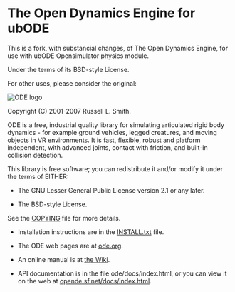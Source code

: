 The Open Dynamics Engine for ubODE
==============================

This is a fork, with substancial changes, of The Open Dynamics Engine, for use with ubODE Opensimulator physics module.

Under the terms of its BSD-style License.


For other uses, please consider the original:



![ODE logo](http://bitbucket.org/odedevs/ode/raw/default/web/ODElogo.png)

Copyright (C) 2001-2007 Russell L. Smith.


ODE is a free, industrial quality library for simulating articulated
rigid body dynamics - for example ground vehicles, legged creatures,
and moving objects in VR environments. It is fast, flexible, robust
and platform independent, with advanced joints, contact with friction,
and built-in collision detection.

This library is free software; you can redistribute it and/or
modify it under the terms of EITHER:

 * The GNU Lesser General Public License version 2.1 or any later.

 * The BSD-style License.

See the [COPYING](http://bitbucket.org/odedevs/ode/raw/default/COPYING) file for more details.

 * Installation instructions are in the [INSTALL.txt](http://bitbucket.org/odedevs/ode/raw/default/INSTALL.txt) file.

 * The ODE web pages are at [ode.org](http://www.ode.org/).

 * An online manual is at [the Wiki](http://ode-wiki.org/wiki/index.php?title=Manual).

 * API documentation is in the file ode/docs/index.html, or you
   can view it on the web at [opende.sf.net/docs/index.html](http://opende.sf.net/docs/index.html).

